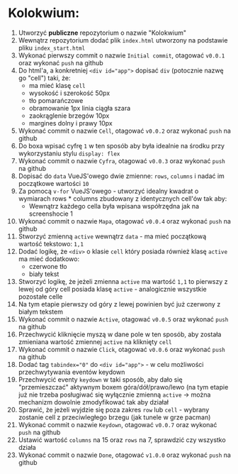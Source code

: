 # Kolokwium:

1. Utworzyć **publiczne** repozytorium o nazwie "Kolokwium"
2. Wewnątrz repozytorium dodać plik `index.html` utworzony na podstawie pliku `index_start.html`
3. Wykonać pierwszy commit o nazwie `Initial commit`, otagować `v0.0.1` oraz wykonać `push` na github
4. Do html'a, a konkretniej `<div id="app">` dopisać `div` (potocznie nazwę go "cell") taki, że:
    - ma mieć klasę `cell`
    - wysokość i szerokość 50px
    - tło pomarańczowe
    - obramowanie 1px linia ciągła szara
    - zaokrąglenie brzegów 10px
    - margines dolny i prawy 10px
5. Wykonać commit o nazwie `Cell`, otagować `v0.0.2` oraz wykonać `push` na github
6. Do boxa wpisać cyfrę `1` w ten sposób aby była idealnie na środku przy wykorzystaniu stylu `display: flex`
7. Wykonać commit o nazwie `Cyfra`, otagować `v0.0.3` oraz wykonać `push` na github
8. Dopisać do `data` VueJS'owego dwie zmienne: `rows`, `columns` i nadać im początkowe wartości `10`
9. Za pomocą `v-for` VueJS'owego - utworzyć idealny kwadrat o wymiarach rows * columns zbudowany z identycznych cell'ów tak aby:
    - Wewnątrz każdego cella była wpisana współrzędna jak na screenshocie 1
10. Wykonać commit o nazwie `Mapa`, otagować `v0.0.4` oraz wykonać `push` na github
11. Stworzyć zmienną `active` wewnątrz `data` - ma mieć początkową wartość tekstowo: `1,1`
12. Dodać logikę, że `<div>` o klasie `cell` który posiada również klasę `active` ma mieć dodatkowo:
    - czerwone tło
    - biały tekst
14. Stworzyć logikę, że jeżeli zmienna `active` ma wartość `1,1` to pierwszy z lewej od góry cell posiada klasę `active` - analogicznie wszystkie pozostałe celle
15. Na tym etapie pierwszy od góry z lewej powinien być już czerwony z białym tekstem
16. Wykonać commit o nazwie `Active`, otagować `v0.0.5` oraz wykonać `push` na github
17. Przechwycić kliknięcie myszą w dane pole w ten sposób, aby została zmieniana wartość zmiennej `active` na kliknięty `cell`
18. Wykonać commit o nazwie `Click`, otagować `v0.0.6` oraz wykonać `push` na github
19. Dodać tag `tabindex="0"` do `<div id="app">` - w celu możliwości przechwytywania eventów keydown
20. Przechwycić eventy `keydown` w taki sposób, aby dało się "przemieszczać" aktywnym boxem góra/dół/prawo/lewo (na tym etapie już nie trzeba posługiwać się wyłącznie zmienną `active` -> można mechanizm dowolnie zmodyfikować tak aby działał
21. Sprawić, że jeżeli wyjdzie się poza zakres `row` lub `cell` - wybrany zostanie cell z przeciwległego brzegu (jak tunele w grze pacman)
22. Wykonać commit o nazwie `Keydown`, otagować `v0.0.7` oraz wykonać `push` na github
23. Ustawić wartość `columns` na 15 oraz `rows` na 7, sprawdzić czy wszystko działa
24. Wykonać commit o nazwie `Done`, otagować `v1.0.0` oraz wykonać `push` na github
